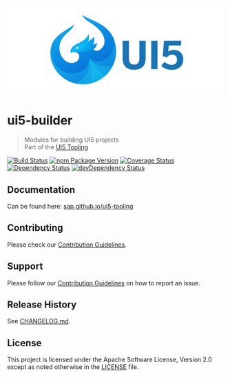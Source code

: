 ![UI5 icon](https://raw.githubusercontent.com/SAP/ui5-tooling/master/docs/images/UI5_logo_wide.png)

# ui5-builder
> Modules for building UI5 projects  
> Part of the [UI5 Tooling](https://github.com/SAP/ui5-tooling)

[![Build Status](https://dev.azure.com/sap/opensource/_apis/build/status/SAP.ui5-builder?branchName=master)](https://dev.azure.com/sap/opensource/_build/latest?definitionId=26&branchName=master)
[![npm Package Version](https://badge.fury.io/js/%40ui5%2Fbuilder.svg)](https://www.npmjs.com/package/@ui5/builder)
[![Coverage Status](https://coveralls.io/repos/github/SAP/ui5-builder/badge.svg)](https://coveralls.io/github/SAP/ui5-builder)
[![Dependency Status](https://david-dm.org/SAP/ui5-builder/master.svg)](https://david-dm.org/SAP/ui5-builder/master)
[![devDependency Status](https://david-dm.org/SAP/ui5-builder/master/dev-status.svg)](https://david-dm.org/SAP/ui5-builder/master#info=devDependencies)

## Documentation
Can be found here: [sap.github.io/ui5-tooling](https://sap.github.io/ui5-tooling/pages/Builder/)

## Contributing
Please check our [Contribution Guidelines](https://github.com/SAP/ui5-tooling/blob/master/CONTRIBUTING.md).

## Support
Please follow our [Contribution Guidelines](https://github.com/SAP/ui5-tooling/blob/master/CONTRIBUTING.md#report-an-issue) on how to report an issue.

## Release History
See [CHANGELOG.md](CHANGELOG.md).

## License
This project is licensed under the Apache Software License, Version 2.0 except as noted otherwise in the [LICENSE](/LICENSE.txt) file.
